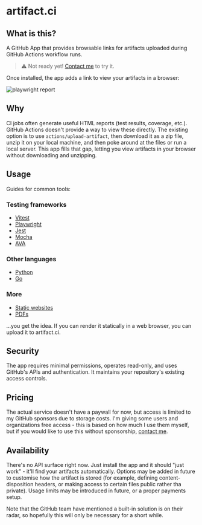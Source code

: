 # artifact.ci

## What is this?

A GitHub App that provides browsable links for artifacts uploaded during GitHub Actions workflow runs.

>⚠️ Not ready yet! [Contact me](https://x.com/mmkalmmkal) to try it.

Once installed, the app adds a link to view your artifacts in a browser:

![playwright report](/reports/playwright.png)

## Why

CI jobs often generate useful HTML reports (test results, coverage, etc.). GitHub Actions doesn't provide a way to view these directly. The existing option is to use `actions/upload-artifact`, then download it as a zip file, unzip it on your local machine, and then poke around at the files or run a local server. This app fills that gap, letting you view artifacts in your browser without downloading and unzipping.

## Usage

Guides for common tools:

### Testing frameworks

- [Vitest](/recipes/testing/vitest)
- [Playwright](/recipes/testing/playwright)
- [Jest](/recipes/testing/jest)
- [Mocha](/recipes/testing/mocha)
- [AVA](/recipes/testing/ava)

### Other languages

- [Python](/recipes/other-languages/python)
- [Go](/recipes/other-languages/go)

### More

- [Static websites](/recipes/more/website)
- [PDFs](/recipes/more/pdf)

...you get the idea. If you can render it statically in a web browser, you can upload it to artifact.ci.

## Security

The app requires minimal permissions, operates read-only, and uses GitHub's APIs and authentication. It maintains your repository's existing access controls.

## Pricing

The actual service doesn't have a paywall for now, but access is limited to my GitHub sponsors due to storage costs. I'm giving some users and organizations free access - this is based on how much I use them myself, but if you would like to use this without sponsorship, [contact me](https://x.com/mmkalmmkal).

## Availability

There's no API surface right now. Just install the app and it should "just work" - it'll find your artifacts automatically. Options may be added in future to customise how the artifact is stored (for example, defining content-disposition headers, or making access to certain files public rather tha private). Usage limits may be introduced in future, or a proper payments setup.

Note that the GitHub team have mentioned a built-in solution is on their radar, so hopefully this will only be necessary for a short while.
